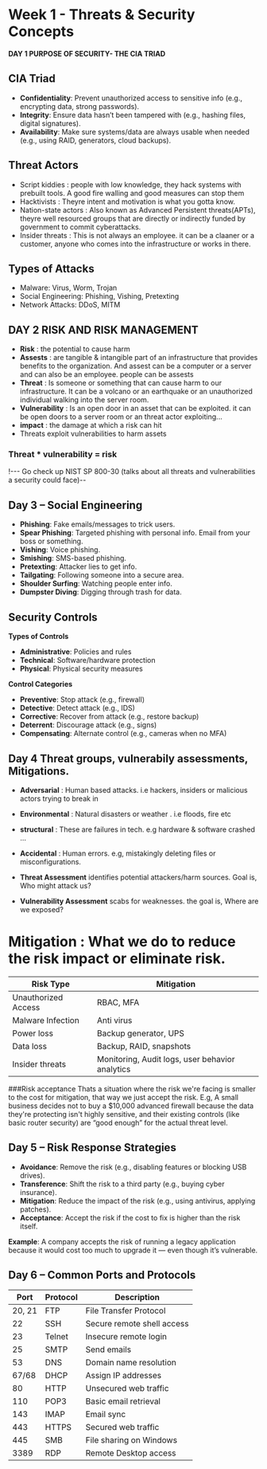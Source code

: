 # Week 1 - Threats & Security Concepts

**DAY 1 PURPOSE OF SECURITY- THE CIA TRIAD**

## CIA Triad
- **Confidentiality**: Prevent unauthorized access to sensitive info (e.g., encrypting data, strong passwords).
- **Integrity**: Ensure data hasn’t been tampered with (e.g., hashing files, digital signatures).
- **Availability**: Make sure systems/data are always usable when needed (e.g., using RAID, generators, cloud backups).


## Threat Actors
- Script kiddies : people with low knowledge, they hack systems with prebuilt tools. A good fire walling and good measures can stop them
- Hacktivists : Theyre intent and motivation is what you gotta know.
- Nation-state actors : Also known as Advanced Persistent threats(APTs), theyre well resourced groups that are directly or indirectly funded by government to commit cyberattacks.
- Insider threats : This is not always an employee. it can be a claaner or a customer, anyone who comes into the infrastructure or works in there.


## Types of Attacks
- Malware: Virus, Worm, Trojan
- Social Engineering: Phishing, Vishing, Pretexting
- Network Attacks: DDoS, MITM


## DAY 2 RISK AND RISK MANAGEMENT 
- **Risk** : the potential to cause harm
- **Assests** : are tangible & intangible part of an infrastructure that provides benefits to the organization. And assest can be a computer or a server and can also be an employee. people can be assests 
- **Threat** : Is someone or something that can cause harm to our infrastructure. It can be a volcano or an earthquake or an unauthorized individual walking into the server room.
- **Vulnerability** : Is an open door in an asset that can be exploited. it can be open doors to a server room or an threat actor exploiting...
- **impact** : the damage at which a risk can hit
- Threats exploit vulnerabilities to harm assets
### Threat * vulnerability = risk 
!--- Go check up NIST SP 800-30 (talks about all threats and vulnerabilities a security could face)--


## Day 3 – Social Engineering

- **Phishing**: Fake emails/messages to trick users.
- **Spear Phishing**: Targeted phishing with personal info. Email from your boss or something.
- **Vishing**: Voice phishing.
- **Smishing**: SMS-based phishing.
- **Pretexting**: Attacker lies to get info.
- **Tailgating**: Following someone into a secure area.
- **Shoulder Surfing**: Watching people enter info.
- **Dumpster Diving**: Digging through trash for data.

## Security Controls

**Types of Controls**
- **Administrative**: Policies and rules
- **Technical**: Software/hardware protection
- **Physical**: Physical security measures

**Control Categories**
- **Preventive**: Stop attack (e.g., firewall)
- **Detective**: Detect attack (e.g., IDS)
- **Corrective**: Recover from attack (e.g., restore backup)
- **Deterrent**: Discourage attack (e.g., signs)
- **Compensating**: Alternate control (e.g., cameras when no MFA)

## Day 4 Threat groups, vulnerabily assessments, Mitigations.
- **Adversarial** : Human based attacks. i.e hackers, insiders or malicious actors trying to break in
- **Environmental** : Natural disasters or weather . i.e floods, fire etc
- **structural** : These are failures in tech. e.g hardware & software crashed ...
- **Accidental** : Human errors. e.g, mistakingly deleting files or misconfigurations.

- **Threat Assessment** identifies potential attackers/harm sources. Goal is, Who might attack us?
- **Vulnerability Assessment** scabs for weaknesses. the goal is, Where are we exposed?

# Mitigation : What we do to reduce the risk impact or eliminate risk.

| **Risk Type** | **Mitigation** |
|---------------| ---------------|
| Unauthorized Access | RBAC, MFA |
| Malware Infection | Anti virus | 
| Power loss | Backup generator, UPS |
| Data loss | Backup, RAID, snapshots |
| Insider threats | Monitoring, Audit logs, user behavior analytics |

###Risk acceptance
Thats a situation where the risk we're facing is smaller to the cost for mitigation, that way we just accept the risk. E.g,  A small business decides not to buy a $10,000 advanced firewall because the data they're protecting isn't highly sensitive, and their existing controls (like basic router security) are “good enough” for the actual threat level.

## Day 5 – Risk Response Strategies

- **Avoidance**: Remove the risk (e.g., disabling features or blocking USB drives).
- **Transference**: Shift the risk to a third party (e.g., buying cyber insurance).
- **Mitigation**: Reduce the impact of the risk (e.g., using antivirus, applying patches).
- **Acceptance**: Accept the risk if the cost to fix is higher than the risk itself.

**Example**: A company accepts the risk of running a legacy application because it would cost too much to upgrade it — even though it’s vulnerable.


## Day 6 – Common Ports and Protocols 

| Port | Protocol | Description |
|------|----------|-------------|
| 20, 21 | FTP | File Transfer Protocol |
| 22 | SSH | Secure remote shell access |
| 23 | Telnet | Insecure remote login |
| 25 | SMTP | Send emails |
| 53 | DNS | Domain name resolution |
| 67/68 | DHCP | Assign IP addresses |
| 80 | HTTP | Unsecured web traffic |
| 110 | POP3 | Basic email retrieval |
| 143 | IMAP | Email sync |
| 443 | HTTPS | Secured web traffic |
| 445 | SMB | File sharing on Windows |
| 3389 | RDP | Remote Desktop access |

